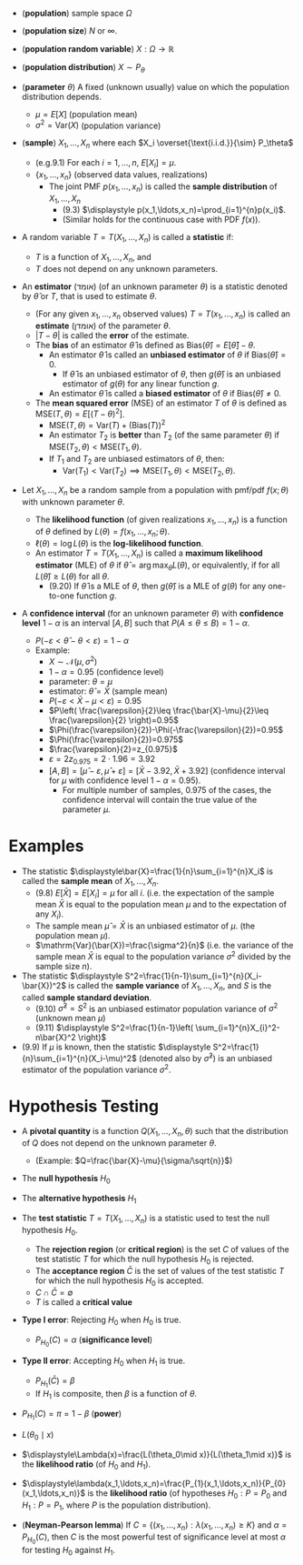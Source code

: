 - (**population**) sample space $\Omega$
- (**population size**) $N$ or $\infty$.
- (**population random variable**) $X:\Omega\to\mathbb{R}$
- (**population distribution**) $X\sim P_\theta$
- (**parameter** $\theta$) A fixed (unknown usually) value on which the population distribution depends.
	- $\mu=E[X]$ (population mean)
	- $\sigma^2=\mathrm{Var}(X)$ (population variance)
- (**sample**) $X_1,\ldots,X_n$ where each $X_i \overset{\text{i.i.d.}}{\sim} P_\theta$ 
	- (e.g.9.1) For each $i=1,\ldots,n$, $E[X_i]=\mu$. 
	- $\{x_1,\ldots,x_n\}$ (observed data values, realizations)
		- The joint PMF $p(x_1,\ldots,x_n)$ is called the **sample distribution** of $X_1,\ldots,X_n$
			- (9.3) $\displaystyle p(x_1,\ldots,x_n)=\prod_{i=1}^{n}p(x_i)$.
			- (Similar holds for the continuous case with PDF $f(x)$). 

- A random variable $T=T(X_1,\ldots,X_{n})$ is called a **statistic** if:
	- $T$ is a function of $X_1,\ldots,X_{n}$, and
	- $T$ does not depend on any unknown parameters.
- An **estimator** (אומד) (of an unknown parameter $\theta$) is a statistic denoted by $\hat{\theta}$ or $T$, that is used to estimate $\theta$.
	- (For any given $x_1,\ldots,x_{n}$ observed values) $T=T(x_1,\ldots,x_{n})$ is called an **estimate** (אומדן) of the parameter $\theta$.
	- $|T-\theta|$ is called the **error** of the estimate.
	- The **bias** of an estimator $\hat{\theta }$ is defined as $\mathrm{Bias}(\hat\theta)=E[\hat\theta]-\theta$.
		- An estimator $\hat\theta$ is called an **unbiased estimator** of $\theta$ if $\mathrm{Bias}(\hat\theta)=0$.
			- If $\hat\theta$ is an unbiased estimator of $\theta$, then $g(\hat\theta)$ is an unbiased estimator of $g(\theta)$ for any linear function $g$. 
		- An estimator $\hat\theta$ is called a **biased estimator** of $\theta$ if $\mathrm{Bias}(\hat\theta)\neq 0$.
	- The **mean squared error** (MSE) of an estimator $T$ of $\theta$ is defined as $\mathrm{MSE}(T,\theta)=E[(T-\theta)^2]$.
		- $\mathrm{MSE}(T,\theta)=\mathrm{Var}(T)+(\mathrm{Bias}(T))^2$ 
		- An estimator $T_2$ is **better** than $T_2$ (of the same parameter $\theta$) if $\mathrm{MSE}(T_2,\theta)<\mathrm{MSE}(T_1,\theta)$.
		- If $T_1$ and $T_2$ are unbiased estimators of $\theta$, then:
			- $\mathrm{Var}(T_1)<\mathrm{Var}(T_2)\implies \mathrm{MSE}(T_1,\theta)<\mathrm{MSE}(T_2,\theta)$.


- Let $X_1,\ldots,X_n$ be a random sample from a population with pmf/pdf $f(x;\theta)$ with unknown parameter $\theta$.
	- The **likelihood function** (of given realizations $x_1,\ldots,x_n$) is a function of $\theta$ defined by $L(\theta)=f(x_1,\ldots,x_n;\theta)$.
	- $\ell(\theta)=\log L(\theta)$ is the **log-likelihood function**.
	- An estimator $T=T(X_1,\ldots,X_n)$ is called a **maximum likelihood estimator** (MLE) of $\theta$ if $\displaystyle\hat{\theta}=\arg\max_{\theta}L(\theta)$, or equivalently, if for all $L(\hat{\theta})\geq L(\theta)$ for all $\theta$. 
		- (9.20) If $\hat{\theta}$ is a MLE of $\theta$, then $g(\hat{\theta})$ is a MLE of $g(\theta)$ for any one-to-one function $g$.

- A **confidence interval** (for an unknown parameter $\theta$) with **confidence level** $1-\alpha$ is an interval $[A,B]$ such that $P(A\leq \theta \leq B)=1-\alpha$.
	- $P(-\varepsilon<\hat{\theta}-\theta<\varepsilon)=1-\alpha$ 
	- Example:
		- $X\sim \mathcal{N}(\mu,\sigma^2)$
		- $1-\alpha=0.95$ (confidence level) 
		- parameter: $\theta=\mu$ 
		- estimator: $\hat{\theta}=\bar{X}$ (sample mean)
		- $P(-\varepsilon<\bar{X}-\mu<\varepsilon)=0.95$ 
		- $P\left( \frac{\varepsilon}{2}\leq \frac{\bar{X}-\mu}{2}\leq \frac{\varepsilon}{2} \right)=0.95$
		- $\Phi(\frac{\varepsilon}{2})-\Phi(-\frac{\varepsilon}{2})=0.95$
		- $\Phi(\frac{\varepsilon}{2})=0.975$
		- $\frac{\varepsilon}{2}=z_{0.975}$
		- $\varepsilon=2z_{0.975}=2\cdot 1.96=3.92$
		- $[A,B]=[\hat{\mu}-\varepsilon,\hat{\mu}+\varepsilon]=[\bar{X}-3.92,\bar{X}+3.92]$ (confidence interval for $\mu$ with confidence level $1-\alpha=0.95$).
			- For multiple number of samples, $0.975$ of the cases, the confidence interval will contain the true value of the parameter $\mu$.

# Examples

- The statistic $\displaystyle\bar{X}=\frac{1}{n}\sum_{i=1}^{n}X_i$ is called the **sample mean** of $X_1,\ldots,X_n$.
	- (9.8) $E[\bar{X}]=E[X_i]=\mu$ for all $i$. (i.e. the expectation of the sample mean $\bar{X}$ is equal to the population mean $\mu$ and to the expectation of any $X_i$). 
	- The sample mean $\hat{\mu}=\bar{X}$ is an unbiased estimator of $\mu$. (the population mean $\mu$). 
	- $\mathrm{Var}(\bar{X})=\frac{\sigma^2}{n}$ (i.e. the variance of the sample mean $\bar{X}$ is equal to the population variance $\sigma^2$ divided by the sample size $n$).
- The statistic $\displaystyle S^2=\frac{1}{n-1}\sum_{i=1}^{n}(X_i-\bar{X})^2$ is called the **sample variance** of $X_1,\ldots,X_n$, and $S$ is the called **sample standard deviation**.
	- (9.10) $\hat\sigma^2=\displaystyle S^2$ is an unbiased estimator population variance of $\sigma^2$ (unknown mean $\mu$)
	- (9.11) $\displaystyle S^2=\frac{1}{n-1}\left( \sum_{i=1}^{n}X_{i}^2-n\bar{X}^2 \right)$
- (9.9) If $\mu$ is known, then the statistic $\displaystyle S^2=\frac{1}{n}\sum_{i=1}^{n}(X_i-\mu)^2$ (denoted also by $\hat\sigma ^2$) is an unbiased estimator of the population variance $\sigma^2$. 


# Hypothesis Testing

- A **pivotal quantity** is a function $Q(X_1,\ldots,X_n,\theta)$ such that the distribution of $Q$ does not depend on the unknown parameter $\theta$. 
	- (Example: $Q=\frac{\bar{X}-\mu}{\sigma/\sqrt{n}}$)
- The **null hypothesis** $H_0$ 
- The **alternative hypothesis** $H_1$
- The **test statistic** $T=T(X_1,\ldots,X_n)$ is a statistic used to test the null hypothesis $H_0$.
	- The **rejection region** (or **critical region**) is the set $C$ of values of the test statistic $T$ for which the null hypothesis $H_0$ is rejected.
	- The **acceptance region** $\bar{C}$ is the set of values of the test statistic $T$ for which the null hypothesis $H_0$ is accepted.
	- $C\cap \bar{C}=\emptyset$
	- $T$ is called a **critical value** 


- **Type I error**: Rejecting $H_0$ when $H_0$ is true.
	- $P_{H_0}(C)=\alpha$ (**significance level**)  
- **Type II error**: Accepting $H_0$ when $H_1$ is true.
	- $P_{H_1}(\bar{C})=\beta$
	- If $H_1$ is composite, then $\beta$ is a function of $\theta$. 
- $P_{H_1}(C)=\pi=1-\beta$ (**power**) 


- $L(\theta_0\mid x)$ 
- $\displaystyle\Lambda(x)=\frac{L(\theta_0\mid x)}{L(\theta_1\mid x)}$ is the **likelihood ratio** (of $H_0$ and $H_1$). 
- $\displaystyle\lambda(x_1,\ldots,x_n)=\frac{P_{1}(x_1,\ldots,x_n)}{P_{0}(x_1,\ldots,x_n)}$ is the **likelihood ratio** (of hypotheses $H_0:P=P_0$ and $H_1:P=P_1$, where $P$ is the population distribution). 
- (**Neyman-Pearson lemma**) If $C=\{(x_1,\ldots,x_n):\lambda(x_1,\ldots,x_n)\geq K\}$ and $\alpha =P_{H_0}(C)$, then $C$ is the most powerful test of significance level at most $\alpha$ for testing $H_0$ against $H_1$. 


